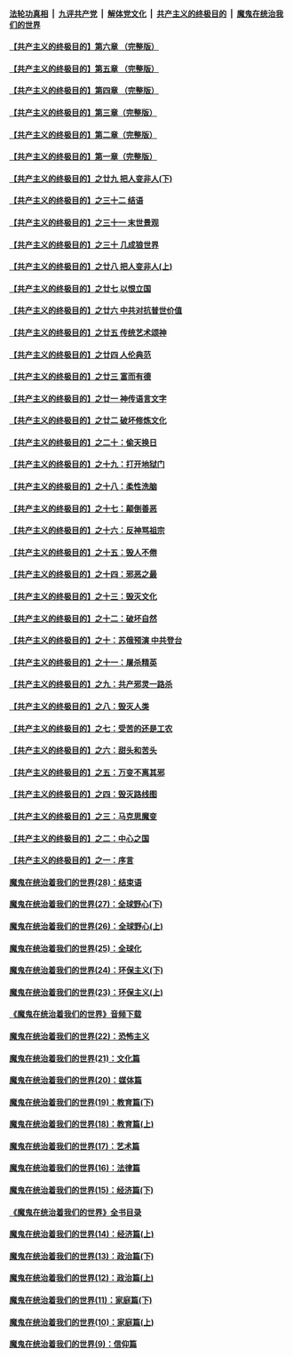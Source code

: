 ####  [法轮功真相](../../../../basic/blob/master/README.md?t=06090201) &nbsp;|&nbsp; [九评共产党](../../../../9ping.md/blob/master/README.md?t=06090201) &nbsp;|&nbsp; [解体党文化](../../../../jtdwh.md/blob/master/README.md?t=06090201)  &nbsp;|&nbsp; [共产主义的终极目的](../../../../gczydzjmd.md/blob/master/README.md?t=06090201) &nbsp;|&nbsp; [魔鬼在统治我们的世界](../../../../mgztzwmdsj.md/blob/master/README.md?t=06090201) 

#### [【共产主义的终极目的】第六章 （完整版）](../pages/nsc422/n11428913.md?t=06090201) 

#### [【共产主义的终极目的】第五章 （完整版）](../pages/nsc422/n11428912.md?t=06090201) 

#### [【共产主义的终极目的】第四章 （完整版）](../pages/nsc422/n11428907.md?t=06090201) 

#### [【共产主义的终极目的】第三章（完整版）](../pages/nsc422/n11428848.md?t=06090201) 

#### [【共产主义的终极目的】第二章（完整版）](../pages/nsc422/n11428831.md?t=06090201) 

#### [【共产主义的终极目的】第一章（完整版）](../pages/nsc422/n11417651.md?t=06090201) 

#### [【共产主义的终极目的】之廿九 把人变非人(下)](../pages/nsc422/n11344140.md?t=06090201) 

#### [【共产主义的终极目的】之三十二 结语](../pages/nsc422/n11360535.md?t=06090201) 

#### [【共产主义的终极目的】之三十一 末世景观](../pages/nsc422/n11351129.md?t=06090201) 

#### [【共产主义的终极目的】之三十 几成狼世界](../pages/nsc422/n11348280.md?t=06090201) 

#### [【共产主义的终极目的】之廿八 把人变非人(上)](../pages/nsc422/n11340492.md?t=06090201) 

#### [【共产主义的终极目的】之廿七 以恨立国](../pages/nsc422/n11336944.md?t=06090201) 

#### [【共产主义的终极目的】之廿六 中共对抗普世价值](../pages/nsc422/n11324785.md?t=06090201) 

#### [【共产主义的终极目的】之廿五 传统艺术颂神](../pages/nsc422/n11296396.md?t=06090201) 

#### [【共产主义的终极目的】之廿四 人伦典范](../pages/nsc422/n11296397.md?t=06090201) 

#### [【共产主义的终极目的】之廿三 富而有德](../pages/nsc422/n11283598.md?t=06090201) 

#### [【共产主义的终极目的】之廿一 神传语言文字](../pages/nsc422/n11263265.md?t=06090201) 

#### [【共产主义的终极目的】之廿二 破坏修炼文化](../pages/nsc422/n11245728.md?t=06090201) 

#### [【共产主义的终极目的】之二十：偷天换日](../pages/nsc422/n11238846.md?t=06090201) 

#### [【共产主义的终极目的】之十九：打开地狱门](../pages/nsc422/n11206376.md?t=06090201) 

#### [【共产主义的终极目的】之十八：柔性洗脑](../pages/nsc422/n11199994.md?t=06090201) 

#### [【共产主义的终极目的】之十七：颠倒善恶](../pages/nsc422/n11179782.md?t=06090201) 

#### [【共产主义的终极目的】之十六：反神骂祖宗](../pages/nsc422/n11166798.md?t=06090201) 

#### [【共产主义的终极目的】之十五：毁人不倦](../pages/nsc422/n11166792.md?t=06090201) 

#### [【共产主义的终极目的】之十四：邪恶之最](../pages/nsc422/n11150249.md?t=06090201) 

#### [【共产主义的终极目的】之十三：毁灭文化](../pages/nsc422/n11135227.md?t=06090201) 

#### [【共产主义的终极目的】之十二：破坏自然](../pages/nsc422/n11135214.md?t=06090201) 

#### [【共产主义的终极目的】之十：苏俄预演 中共登台](../pages/nsc422/n11118424.md?t=06090201) 

#### [【共产主义的终极目的】之十一：屠杀精英](../pages/nsc422/n11118442.md?t=06090201) 

#### [【共产主义的终极目的】之九：共产邪灵一路杀](../pages/nsc422/n11114139.md?t=06090201) 

#### [【共产主义的终极目的】之八：毁灭人类](../pages/nsc422/n11108503.md?t=06090201) 

#### [【共产主义的终极目的】之七：受苦的还是工农](../pages/nsc422/n11101809.md?t=06090201) 

#### [【共产主义的终极目的】之六：甜头和苦头](../pages/nsc422/n11096971.md?t=06090201) 

#### [【共产主义的终极目的】之五：万变不离其邪](../pages/nsc422/n11091285.md?t=06090201) 

#### [【共产主义的终极目的】之四：毁灭路线图](../pages/nsc422/n11086284.md?t=06090201) 

#### [【共产主义的终极目的】之三：马克思魔变](../pages/nsc422/n11061941.md?t=06090201) 

#### [【共产主义的终极目的】之二：中心之国](../pages/nsc422/n11047728.md?t=06090201) 

#### [【共产主义的终极目的】之一：序言](../pages/nsc422/n11086077.md?t=06090201) 

#### [魔鬼在统治着我们的世界(28)：结束语](../pages/nsc422/n10936246.md?t=06090201) 

#### [魔鬼在统治着我们的世界(27)：全球野心(下)](../pages/nsc422/n10928319.md?t=06090201) 

#### [魔鬼在统治着我们的世界(26)：全球野心(上)](../pages/nsc422/n10900318.md?t=06090201) 

#### [魔鬼在统治着我们的世界(25)：全球化](../pages/nsc422/n10788205.md?t=06090201) 

#### [魔鬼在统治着我们的世界(24)：环保主义(下)](../pages/nsc422/n10695307.md?t=06090201) 

#### [魔鬼在统治着我们的世界(23)：环保主义(上)](../pages/nsc422/n10688613.md?t=06090201) 

#### [《魔鬼在统治着我们的世界》音频下载](../pages/nsc422/n10635553.md?t=06090201) 

#### [魔鬼在统治着我们的世界(22)：恐怖主义](../pages/nsc422/n10614727.md?t=06090201) 

#### [魔鬼在统治着我们的世界(21)：文化篇](../pages/nsc422/n10597706.md?t=06090201) 

#### [魔鬼在统治着我们的世界(20)：媒体篇](../pages/nsc422/n10586579.md?t=06090201) 

#### [魔鬼在统治着我们的世界(19)：教育篇(下)](../pages/nsc422/n10564808.md?t=06090201) 

#### [魔鬼在统治着我们的世界(18)：教育篇(上)](../pages/nsc422/n10526970.md?t=06090201) 

#### [魔鬼在统治着我们的世界(17)：艺术篇](../pages/nsc422/n10499093.md?t=06090201) 

#### [魔鬼在统治着我们的世界(16)：法律篇](../pages/nsc422/n10485969.md?t=06090201) 

#### [魔鬼在统治着我们的世界(15)：经济篇(下)](../pages/nsc422/n10469975.md?t=06090201) 

#### [《魔鬼在统治着我们的世界》全书目录](../pages/nsc422/n10464261.md?t=06090201) 

#### [魔鬼在统治着我们的世界(14)：经济篇(上)](../pages/nsc422/n10457370.md?t=06090201) 

#### [魔鬼在统治着我们的世界(13)：政治篇(下)](../pages/nsc422/n10448270.md?t=06090201) 

#### [魔鬼在统治着我们的世界(12)：政治篇(上)](../pages/nsc422/n10444576.md?t=06090201) 

#### [魔鬼在统治着我们的世界(11)：家庭篇(下)](../pages/nsc422/n10440961.md?t=06090201) 

#### [魔鬼在统治着我们的世界(10)：家庭篇(上)](../pages/nsc422/n10435448.md?t=06090201) 

#### [魔鬼在统治着我们的世界(9)：信仰篇](../pages/nsc422/n10432159.md?t=06090201) 

